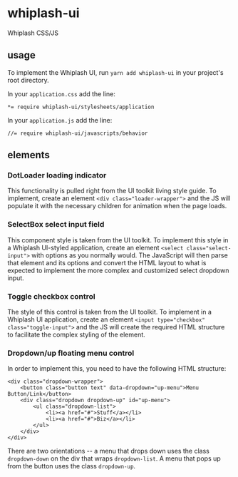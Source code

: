 # whiplash-ui
Whiplash CSS/JS

## usage

To implement the Whiplash UI, run `yarn add whiplash-ui` in your project's root directory.

In your `application.css` add the line:

```
*= require whiplash-ui/stylesheets/application
```

In your `application.js` add the line:

```
//= require whiplash-ui/javascripts/behavior
```

## elements

### DotLoader loading indicator

This functionality is pulled right from the UI toolkit living style guide. To implement, create an element `<div class="loader-wrapper">` and the JS will populate it with the necessary children for animation when the page loads.

### SelectBox select input field

This component style is taken from the UI toolkit. To implement this style in a Whiplash UI-styled application, create an element `<select class="select-input">` with options as you normally would. The JavaScript will then parse that element and its options and convert the HTML layout to what is expected to implement the more complex and customized select dropdown input.

### Toggle checkbox control

The style of this control is taken from the UI toolkit. To implement in a Whiplash UI application, create an element `<input type="checkbox" class="toggle-input">` and the JS will create the required HTML structure to facilitate the complex styling of the element.

### Dropdown/up floating menu control

In order to implement this, you need to have the following HTML structure:

```
<div class="dropdown-wrapper">
	<button class="button text" data-dropdown="up-menu">Menu Button/Link</button>
	<div class="dropdown dropdown-up" id="up-menu">
		<ul class="dropdown-list">
			<li><a href="#">Stuff</a></li>
			<li><a href="#">Biz</a></li>
		</ul>
	</div>
</div>
```

There are two orientations -- a menu that drops down uses the class `dropdown-down` on the div that wraps `dropdown-list`. A menu that pops up from the button uses the class `dropdown-up`.
